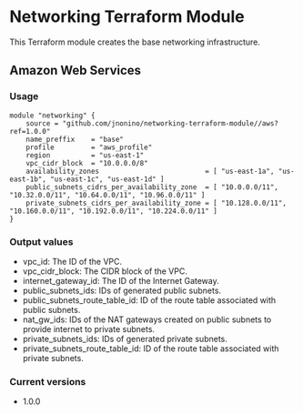 # Networking Terraform Module #

This Terraform module creates the base networking infrastructure.

## Amazon Web Services

### Usage
 
	module "networking" {
		source = "github.com/jnonino/networking-terraform-module//aws?ref=1.0.0"
        name_preffix    = "base"
        profile         = "aws_profile"
        region          = "us-east-1"
        vpc_cidr_block  = "10.0.0.0/8"
        availability_zones                          = [ "us-east-1a", "us-east-1b", "us-east-1c", "us-east-1d" ]
        public_subnets_cidrs_per_availability_zone  = [ "10.0.0.0/11", "10.32.0.0/11", "10.64.0.0/11", "10.96.0.0/11" ]
        private_subnets_cidrs_per_availability_zone = [ "10.128.0.0/11", "10.160.0.0/11", "10.192.0.0/11", "10.224.0.0/11" ]
	}

### Output values

* vpc_id: The ID of the VPC.
* vpc_cidr_block: The CIDR block of the VPC.
* internet_gateway_id: The ID of the Internet Gateway.
* public_subnets_ids: IDs of generated public subnets.
* public_subnets_route_table_id: ID of the route table associated with public subnets.
* nat_gw_ids: IDs of the NAT gateways created on public subnets to provide internet to private subnets.
* private_subnets_ids: IDs of generated private subnets.
* private_subnets_route_table_id: ID of the route table associated with private subnets.

### Current versions

* 1.0.0
